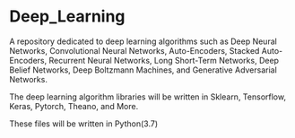 # Deep_Learning
A repository dedicated to deep learning algorithms such as Deep Neural Networks, Convolutional Neural Networks, Auto-Encoders, Stacked Auto-Encoders, Recurrent Neural Networks, Long Short-Term Networks, Deep Belief Networks, Deep Boltzmann Machines, and Generative Adversarial Networks.

The deep learning algorithm libraries will be written in Sklearn, Tensorflow, Keras, Pytorch, Theano, and More.

These files will be written in Python(3.7)
